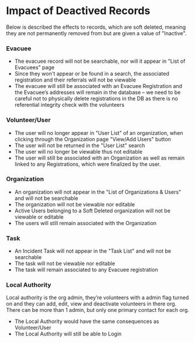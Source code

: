﻿# Impact of Deactived Records

Below is described the effects to records, which are soft deleted, meaning they are not permanently removed from but are given a value of "Inactive".

### Evacuee

* The evacuee record will not be searchable, nor will it appear in "List of Evacuees" page
* Since they won't appear or be found in a search, the associated registration and their referrals will not be viewable
* The evacuee will still be associated with an Evacuee Registration and the Evacuee’s addresses will remain in the database – we need to be careful not to physically delete registrations in the DB as there is no referential integrity check with the volunteers

### Volunteer/User
* The user will no longer appear in "User List" of an organization, when clicking through the Organization page "View/Add Users" button
* The user will not be returned in the "User List" search
* The user will no longer be viewable thus not editable
* The user will still be associated with an Organization as well as remain linked to any Registrations, which were finalized by the user.

### Organization
* An organization will not appear in the "List of Organizations & Users" and will not be searchable
* The organization will not be viewable nor editable
* Active Users belonging to a Soft Deleted organization will not be viewable or editable
* The users will still remain associated with the Organization

### Task
* An Incident Task will not appear in the "Task List" and will not be searchable
* The task will not be viewable nor editable
* The task will remain associated to any Evacuee registration

### Local Authority 
​​​​​​​Local authority is the org admin, they’re volunteers with a admin flag turned on and they can add, edit, view and deactivate volunteers in there org. There can be more than 1 admin, but only one primary contact for each org.

* The Local Authority would have the same consequences as Volunteer/User
* The Local Authority will still be able to Login